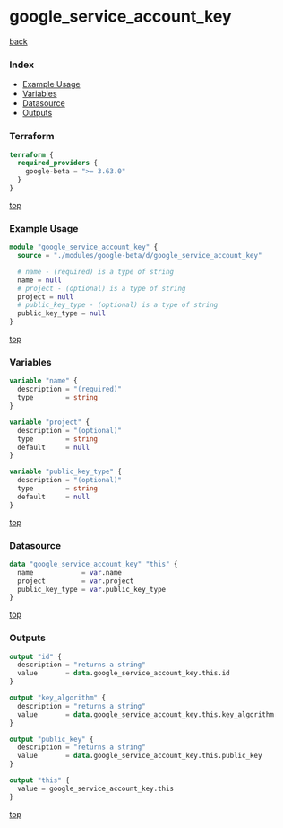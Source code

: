 # google_service_account_key

[back](../google-beta.md)

### Index

- [Example Usage](#example-usage)
- [Variables](#variables)
- [Datasource](#datasource)
- [Outputs](#outputs)

### Terraform

```terraform
terraform {
  required_providers {
    google-beta = ">= 3.63.0"
  }
}
```

[top](#index)

### Example Usage

```terraform
module "google_service_account_key" {
  source = "./modules/google-beta/d/google_service_account_key"

  # name - (required) is a type of string
  name = null
  # project - (optional) is a type of string
  project = null
  # public_key_type - (optional) is a type of string
  public_key_type = null
}
```

[top](#index)

### Variables

```terraform
variable "name" {
  description = "(required)"
  type        = string
}

variable "project" {
  description = "(optional)"
  type        = string
  default     = null
}

variable "public_key_type" {
  description = "(optional)"
  type        = string
  default     = null
}
```

[top](#index)

### Datasource

```terraform
data "google_service_account_key" "this" {
  name            = var.name
  project         = var.project
  public_key_type = var.public_key_type
}
```

[top](#index)

### Outputs

```terraform
output "id" {
  description = "returns a string"
  value       = data.google_service_account_key.this.id
}

output "key_algorithm" {
  description = "returns a string"
  value       = data.google_service_account_key.this.key_algorithm
}

output "public_key" {
  description = "returns a string"
  value       = data.google_service_account_key.this.public_key
}

output "this" {
  value = google_service_account_key.this
}
```

[top](#index)
